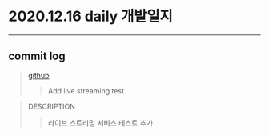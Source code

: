 # 2020.12.16 daily 개발일지
--- 
## commit log
> [github](https://github.com/junwkdd/vuivei/commits/main)
>> Add live streaming test

> DESCRIPTION
>> 라이브 스트리밍 서비스 테스트 추가